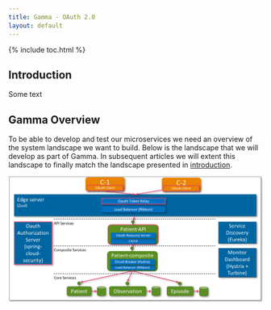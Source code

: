 ```yaml
---
title: Gamma - OAuth 2.0
layout: default
---
```


{% include toc.html %}

## Introduction
Some text

## Gamma Overview
To be able to develop and test our microservices we need an overview of the system landscape we want to build. Below is the landscape that we will develop as part of Gamma. 
In subsequent articles we will extent this landscape to finally match the landscape presented in [introduction](introduction.html).

![](../images/gamma-overview.png)
